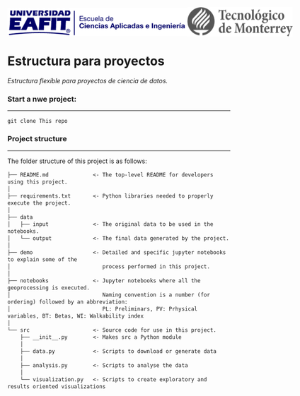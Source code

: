 <div style="display: flex; justify-content: space-between; align-items: center; margin-bottom: 20px;">
  <img src="data/output/image/EAFIT_logo.png" alt="EAFIT logo" width="407" height="63">
  <img src="data/output/image/TEC_logo.png" alt="TEC logo" width="238" height="66">
</div>

<!-- # Assessment of Simultaneous Accessibility Walking Index (SAWI) to essential opportunities

## Description

This repository contains the notebooks, sripts, input variables, and output figures that were used in the paper "Assessment of Simultaneous Accessibility Walking Index (SAWI) to essential opportunities", by Sergio M. Miranda-Parra, and Juan P. Ospina.

**"Assessment of Simultaneous Accessibility Walking Index (SAWI) to essential opportunities"**

Sergio M. Miranda-Parra<sup>1</sup>*, Juan P. Ospina<sup>1</sup>

<sup>1</sup>Research in Spatial Economics (RiSE-Group), School of Applied Sciences and Engineering, Universidad EAFIT, Medellin, Colombia.

*Corresponding author: smmirandap@eafit.edu.co

## Abstract

Latin American and the Caribbean (LAC) cities exhibit rapid urban urbanization processes, which has led to inadequate planning, inequity, and segregation throughout territories. Accessibility, which is regarded as the ability to reach opportunities, should be employed to guide urban planning decisions. However, several LAC cities lack diagnostic tools and technical capacities to support decision-making processes aimed at ensuring equitable access. We propose two indices that reflect the simultaneous accessibility of pedestrians to different types of opportunities, which can be represented at the microscale (the simultaneous accessibility walking index, SAWI) and the macroscale (the metropolitan simultaneous accessibility walking index, M-SAWI). On the one hand, the SAWI estimates can highlight zones within a given city where there is a scarcity of opportunities and inequitable access. On the other hand, the M-SAWI estimates reveal that the simultaneous accessibility in cities decreases with increasing city size, suggesting that cities should shift to a model of clustered small urban areas. By analyzing the index results in conjunction with the spatial distributions of opportunities and populations, policymakers can adopt a proactive stance in reducing inequality and enhancing access for all people. -->

# Estructura para proyectos

_Estructura flexible para proyectos de ciencia de datos._


### Start a nwe project:
------------

    git clone This repo
    


### Project structure
------------

The folder structure of this project is as follows:

```
├── README.md              <- The top-level README for developers using this project.
│
├── requirements.txt       <- Python libraries needed to properly execute the project.
│
├── data
│   ├── input              <- The original data to be used in the notebooks.
│   └── output             <- The final data generated by the project.
│
├── demo                   <- Detailed and specific jupyter notebooks to explain some of the
│                             process performed in this project.
│
├── notebooks              <- Jupyter notebooks where all the geoprocessing is executed. 
│                             Naming convention is a number (for ordering) followed by an abbreviation:
│                             PL: Preliminars, PV: Prhysical variables, BT: Betas, WI: Walkability index
│
└── src                    <- Source code for use in this project.
    ├── __init__.py        <- Makes src a Python module
    │
    ├── data.py            <- Scripts to download or generate data
    │
    ├── analysis.py        <- Scripts to analyse the data
    │
    └── visualization.py   <- Scripts to create exploratory and results oriented visualizations

```
